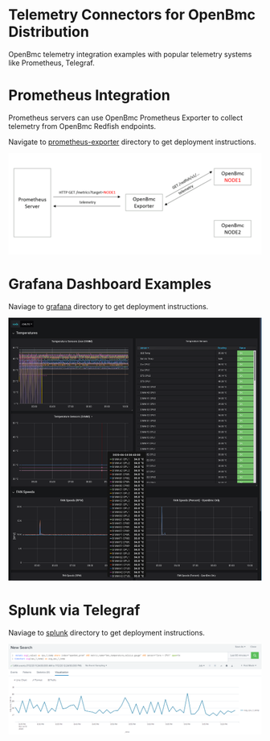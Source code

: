 Telemetry Connectors for OpenBmc Distribution
=============================================

OpenBmc telemetry integration examples with popular telemetry systems like Prometheus, Telegraf.

Prometheus Integration
======================

Prometheus servers can use OpenBmc Prometheus Exporter to collect telemetry from OpenBmc Redfish endpoints.

Navigate to [prometheus-exporter](/prometheus-exporter/) directory to get deployment instructions.

![Prometheus Exporter for OpenBmc Distribution](/prometheus-exporter/prometheus-exporter.png)

Grafana Dashboard Examples
==========================
Naviage to [grafana](/grafana/) directory to get deployment instructions.

![Grafana Dashboard Example](grafana/grafana-node-details.png)

Splunk via Telegraf
===================

Naviage to [splunk](/splunk/) directory to get deployment instructions.

![Splunk Example](splunk/splunk.png)

